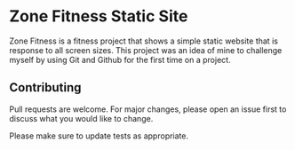 

# Zone Fitness Static Site

Zone Fitness is a fitness project that shows a simple static website that is response to all screen sizes. This project was an idea of mine to challenge myself by using Git and Github for the first time on a project.

## Contributing
Pull requests are welcome. For major changes, please open an issue first to discuss what you would like to change.

Please make sure to update tests as appropriate.
